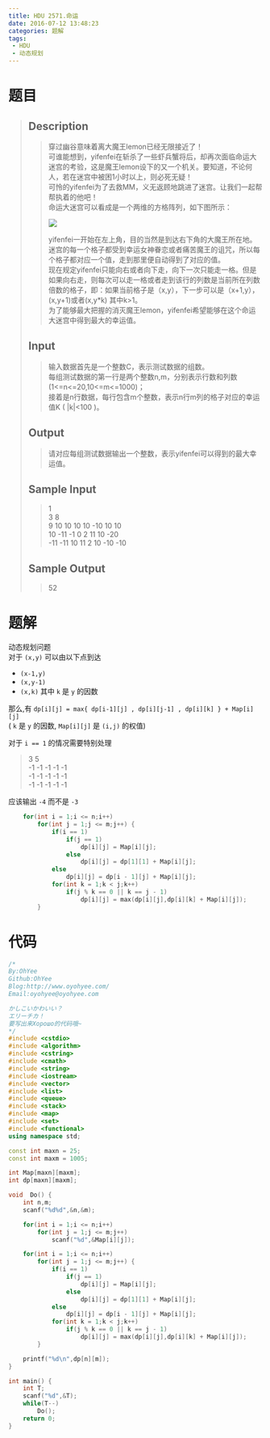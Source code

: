 ```yaml
---
title: HDU 2571.命运
date: 2016-07-12 13:48:23
categories: 题解
tags:
 - HDU
 - 动态规划
---
```

# 题目
> 
> ## Description  
>> 穿过幽谷意味着离大魔王lemon已经无限接近了！   
>> 可谁能想到，yifenfei在斩杀了一些虾兵蟹将后，却再次面临命运大迷宫的考验，这是魔王lemon设下的又一个机关。要知道，不论何人，若在迷宫中被困1小时以上，则必死无疑！   
>> 可怜的yifenfei为了去救MM，义无返顾地跳进了迷宫。让我们一起帮帮执着的他吧！   
>> 命运大迷宫可以看成是一个两维的方格阵列，如下图所示：   
>> 
>> ![](http://acm.hdu.edu.cn/data/images/C164-1005-1.jpg)
>> 
>> yifenfei一开始在左上角，目的当然是到达右下角的大魔王所在地。迷宫的每一个格子都受到幸运女神眷恋或者痛苦魔王的诅咒，所以每个格子都对应一个值，走到那里便自动得到了对应的值。   
>> 现在规定yifenfei只能向右或者向下走，向下一次只能走一格。但是如果向右走，则每次可以走一格或者走到该行的列数是当前所在列数倍数的格子，即：如果当前格子是（x,y），下一步可以是（x+1,y），(x,y+1)或者(x,y*k) 其中k>1。   
>> 为了能够最大把握的消灭魔王lemon，yifenfei希望能够在这个命运大迷宫中得到最大的幸运值。   
>>   
>>    
>> <!--more-->  
> 
> ## Input  
>> 输入数据首先是一个整数C，表示测试数据的组数。   
>> 每组测试数据的第一行是两个整数n,m，分别表示行数和列数(1<=n<=20,10<=m<=1000)；   
>> 接着是n行数据，每行包含m个整数，表示n行m列的格子对应的幸运值K ( |k|<100 )。   
>>    
> 
> ## Output  
>> 请对应每组测试数据输出一个整数，表示yifenfei可以得到的最大幸运值。  
>>    
> 
> ## Sample Input  
>> 1  
>> 3 8  
>> 9 10 10 10 10 -10 10 10  
>> 10 -11 -1 0 2 11 10 -20  
>> -11 -11 10 11 2 10 -10 -10   
>>    
> 
> ## Sample Output  
>> 52   

# 题解

动态规划问题  
对于 `(x,y)` 可以由以下点到达
- `(x-1,y)`
- `(x,y-1)`
- `(x,k)` 其中 `k` 是 `y` 的因数

那么,有 
`dp[i][j] = max{ dp[i-1][j] , dp[i][j-1] , dp[i][k] } + Map[i][j]`  
( `k` 是 `y` 的因数, `Map[i][j]` 是 `(i,j)` 的权值)  

对于 `i == 1` 的情况需要特别处理  
> 3 5  
> -1 -1 -1 -1 -1  
> -1 -1 -1 -1 -1  
> -1 -1 -1 -1 -1  

应该输出 `-4` 而不是 `-3`  

```cpp dp部分
    for(int i = 1;i <= n;i++)
        for(int j = 1;j <= m;j++) {
            if(i == 1)
                if(j == 1)
                    dp[i][j] = Map[i][j];
                else
                    dp[i][j] = dp[1][1] + Map[i][j];
            else
                dp[i][j] = dp[i - 1][j] + Map[i][j];
            for(int k = 1;k < j;k++)
                if(j % k == 0 || k == j - 1)
                    dp[i][j] = max(dp[i][j],dp[i][k] + Map[i][j]);
        }
```


# 代码
```cpp 命运 https://github.com/OhYee/sourcecode/tree/master/ACM 代码备份
/*
By:OhYee
Github:OhYee
Blog:http://www.oyohyee.com/
Email:oyohyee@oyohyee.com

かしこいかわいい？
エリーチカ！
要写出来Хорошо的代码哦~
*/
#include <cstdio>
#include <algorithm>
#include <cstring>
#include <cmath>
#include <string>
#include <iostream>
#include <vector>
#include <list>
#include <queue>
#include <stack>
#include <map>
#include <set>
#include <functional>
using namespace std;

const int maxn = 25;
const int maxm = 1005;

int Map[maxn][maxm];
int dp[maxn][maxm];

void  Do() {
    int n,m;
    scanf("%d%d",&n,&m);

    for(int i = 1;i <= n;i++)
        for(int j = 1;j <= m;j++)
            scanf("%d",&Map[i][j]);

    for(int i = 1;i <= n;i++)
        for(int j = 1;j <= m;j++) {
            if(i == 1)
                if(j == 1)
                    dp[i][j] = Map[i][j];
                else
                    dp[i][j] = dp[1][1] + Map[i][j];
            else
                dp[i][j] = dp[i - 1][j] + Map[i][j];
            for(int k = 1;k < j;k++)
                if(j % k == 0 || k == j - 1)
                    dp[i][j] = max(dp[i][j],dp[i][k] + Map[i][j]);
        }

    printf("%d\n",dp[n][m]);
}

int main() {
    int T;
    scanf("%d",&T);
    while(T--)
        Do();
    return 0;
}
```